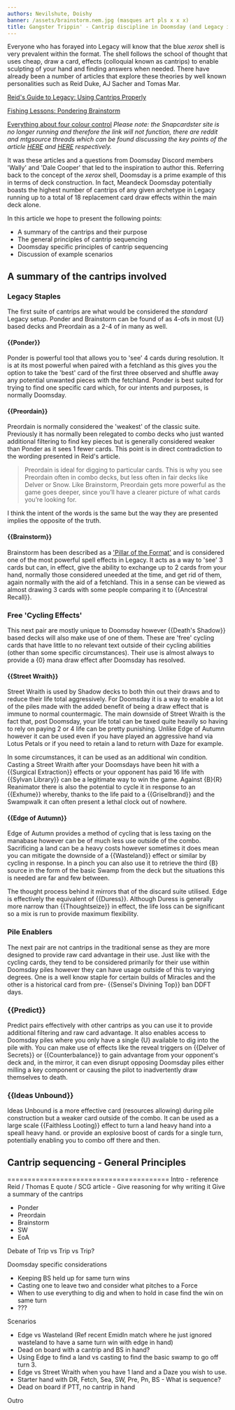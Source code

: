 ```yaml
---
authors: Nevilshute, Doishy
banner: /assets/brainstorm.nem.jpg (masques art pls x x x)
title: Gangster Trippin' - Cantrip discipline in Doomsday (and Legacy in general)
---
```


Everyone who has forayed into Legacy will know that the blue
*xerox* shell is very prevalent within the format. The shell
follows the school of thought that uses cheap, draw a card, effects
(colloquial known as cantrips) to enable sculpting of your hand
and finding answers when needed. There have already been a number
of articles that explore these theories by well known personalities
such as Reid Duke, AJ Sacher and Tomas Mar.

[Reid's Guide to Legacy: Using Cantrips Properly](https://www.channelfireball.com/all-strategy/articles/reids-guide-to-legacy-using-cantrips-properly/)

[Fishing Lessons: Pondering Brainstorm](https://articles.starcitygames.com/premium/fishing-lessons-pondering-brainstorm/)  

[Everything about four colour control](https://snapcardster.com/blog/everything-about-four-color-control/)
*Please note: the Snapcardster site is no longer running and 
therefore the link will not function, there are reddit and mtgsource 
threads which can be found discussing the key points of the article 
[HERE](https://www.reddit.com/r/MTGLegacy/comments/83w1ug/preordain_vs_ponder/)
and [HERE](http://www.mtgthesource.com/forums/showthread.php?32319-Ponder-vs-Preordain)
respectively.*

It was these articles and a questions from Doomsday Discord members 'Wally'
and 'Dale Cooper' that led to the inspiration to author this. Referring
back to the concept of the *xerox* shell, Doomsday is a prime example of this
in terms of deck construction. In fact, Meandeck Doomsday potentially boasts
the highest number of cantrips of any given archetype in Legacy running up to
a total of 18 replacement card draw effects within the main deck alone. 

In this article we hope to present the following points:

 - A summary of the cantrips and their purpose
 - The general principles of cantrip sequencing
 - Doomsday specific principles of cantrip sequencing
 - Discussion of example scenarios

## A summary of the cantrips involved

### Legacy Staples

The first suite of cantrips are what would be considered the *standard*
Legacy setup. Ponder and Brainstorm can be found of as 4-ofs in most
{U} based decks and Preordain as a 2-4 of in many as well.

#### {{Ponder}}

Ponder is powerful tool that allows you to 'see' 4 cards during
resolution. It is at its most powerful when paired with a fetchland
as this gives you the option to take the 'best' card of the first
three observed and shuffle away any potential unwanted pieces with 
the fetchland. Ponder is best suited for trying to find one specific
card which, for our intents and purposes, is normally Doomsday.

#### {{Preordain}}

Preordain is normally considered the 'weakest' of the classic suite.
Previously it has normally been relegated to combo decks who just
wanted additional filtering to find key pieces but is generally considered
weaker than Ponder as it sees 1 fewer cards. This point is in direct
contradiction to the wording presented in Reid's article.

> Preordain is ideal for digging to particular cards. This is why you
> see Preordain often in combo decks, but less often in fair decks like 
> Delver or Snow. Like Brainstorm, Preordain gets more powerful as the 
> game goes deeper, since you’ll have a clearer picture of what cards
> you’re looking for. 

I think the intent of the words is the same but the way they are presented
implies the opposite of the truth.

#### {{Brainstorm}}

Brainstorm has been described as a ['Pillar of the Format'](https://twitter.com/mtgaaron/status/985674571188588544)
and is considered one of the most powerful spell effects in Legacy.
It acts as a way to 'see' 3 cards but can, in effect, give the ability
to exchange up to 2 cards from your hand, normally those considered
uneeded at the time, and get rid of them, again normally with the aid
of a fetchland. This in a sense can be viewed as almost drawing 3 cards
with some people comparing it to {{Ancestral Recall}}. 

### Free 'Cycling Effects'

This next pair are mostly unique to Doomsday however {{Death's Shadow}}
based decks will also make use of one of them. These are 'free' cycling 
cards that have little to no relevant text outside of their cycling
abilities (other than some specific circumstances). Their use is almost
always to provide a {0} mana draw effect after Doomsday has resolved.

#### {{Street Wraith}}

Street Wraith is used by Shadow decks to both thin out their draws
and to reduce their life total aggressively. For Doomsday it is
a  way to enable a lot of the piles made with the added benefit of
being a draw effect that is immune to normal countermagic. The
main downside of Street Wraith is the fact that, post Doomsday, 
your life total can be taxed quite heavily so having to rely on paying
2 or 4 life can be pretty punishing. Unlike Edge of Autumn however
it can be used even if you have played an aggressive hand via
Lotus Petals or if you need to retain a land to return with Daze
for example.

In some circumstances, it can be used as an additional win condition.
Casting a Street Wraith after your Doomsdays have been hit with a
{{Surgical Extraction}} effects or your opponent has paid 16 life
with {{Sylvan Library}} can be a legitimate way to win the game.
Against {B}{R} Reanimator there is also the potential to cycle it in
response to an {{Exhume}} whereby, thanks to the life paid to a
{{Griselbrand}} and the Swampwalk it can often present a lethal clock
out of nowhere.

#### {{Edge of Autumn}}

Edge of Autumn provides a method of cycling that is less taxing
on the manabase however can be of much less use outside of the
combo. Sacrificing a land can be a heavy costs however sometimes
it does mean you can mitigate the downside of a {{Wasteland}}
effect or similar by cycling in response. In a pinch you can also
use it to retrieve the third {B} source in the form of the basic
Swamp from the deck but the situations this is needed are far
and few between.

The thought process behind it mirrors that of the discard suite
utilised. Edge is effectively the equivalent of {{Duress}}. 
Although Duress is generally more narrow than {{Thoughtseize}}
in effect, the life loss can be significant so a mix is run
to provide maximum flexibility.

### Pile Enablers

The next pair are not cantrips in the traditional sense as they are more 
designed to provide raw card advantage in their use. Just like with the 
cycling cards, they tend to be considered primarily for their use within
Doomsday piles however they can have usage outside of this to varying
degrees. One is a well know staple for certain builds of Miracles and the 
other is a historical card from pre- {{Sensei's Divining Top}} ban DDFT
days. 

### {{Predict}}

Predict pairs effectively with other cantrips as you can use it to provide
additional filtering and raw card advantage. It also enables access to
Doomsday piles where you only have a single {U} available to dig into the pile
with. You can make use of effects like the reveal triggers on {{Delver of Secrets}}
or {{Counterbalance}} to gain advantage from your opponent's deck and,
in the mirror, it can even disrupt opposing Doomsday piles either milling
a key component or causing the pilot to inadvertently draw themselves to
death.

### {{Ideas Unbound}}

Ideas Unbound is a more effective card (resources allowing) during pile
construction but a weaker card outside of the combo. It can be used as
a large scale {{Faithless Looting}} effect to turn a land heavy hand
into a speall heavy hand. or provide an explosive boost of cards for 
a single turn, potentially enabling you to combo off there and then.

## Cantrip sequencing - General Principles


========================================
Intro - reference Reid / Thomas E quote / SCG article
      - Give reasoning for why writing it
Give a summary of the cantrips
 - Ponder
 - Preordain
 - Brainstorm
 - SW
 - EoA




Debate of Trip vs Trip vs Trip?

Doomsday specific considerations
 - Keeping BS held up for same turn wins
 - Casting one to leave two and consider what pitches to a Force
 - When to use everything to dig and when to hold in case find the win on same turn 
 - ???

Scenarios 
- Edge vs Wasteland (Ref recent Emidln match where he just ignored wasteland to have a same turn win with edge in hand)
- Dead on board with a cantrip and BS in hand?
- Using Edge to find a land vs casting to find the basic swamp to go off turn 3.
- Edge vs Street Wraith when you have 1 land and a Daze you wish to use.
- Starter hand with DR, Fetch, Sea, SW, Pre, Pn, BS - What is sequence?
- Dead on board if PTT, no cantrip in hand

Outro
